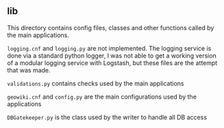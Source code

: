 ## lib

This directory contains config files, classes and other functions called by the main applications.


```logging.cnf``` and ```logging.py``` are not implemented. The logging service is done via a standard python logger, I was not able to get a working version of a modular logging service with 
Logstash, but these files are the attempt that was made.

```validations.py``` contains checks used by the main applications

```geowiki.cnf``` and  ```config.py``` are the main configurations used by the applications

```DBGatekeeper.py``` is the class used by the writer to handle all DB access